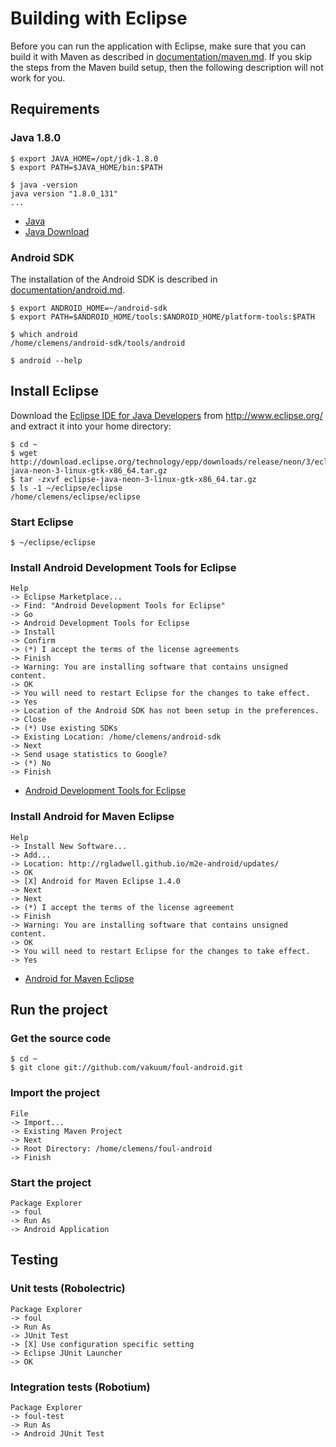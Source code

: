 # Building with Eclipse

Before you can run the application with Eclipse, make sure that you can build it with Maven as described in [documentation/maven.md](maven.md). If you skip the steps from the Maven build setup, then the following description will not work for you.

## Requirements

### Java 1.8.0

```
$ export JAVA_HOME=/opt/jdk-1.8.0
$ export PATH=$JAVA_HOME/bin:$PATH

$ java -version
java version "1.8.0_131"
...
```

* [Java](http://www.oracle.com/technetwork/java/)
* [Java Download](http://www.oracle.com/technetwork/java/javase/downloads/)

### Android SDK

The installation of the Android SDK is described in [documentation/android.md](android.md).

```
$ export ANDROID_HOME=~/android-sdk
$ export PATH=$ANDROID_HOME/tools:$ANDROID_HOME/platform-tools:$PATH

$ which android
/home/clemens/android-sdk/tools/android

$ android --help
```

## Install Eclipse

Download the [Eclipse IDE for Java Developers](https://www.eclipse.org/downloads/packages/eclipse-ide-java-developers/neon3) from http://www.eclipse.org/ and extract it into your home directory:

```
$ cd ~
$ wget http://download.eclipse.org/technology/epp/downloads/release/neon/3/eclipse-java-neon-3-linux-gtk-x86_64.tar.gz
$ tar -zxvf eclipse-java-neon-3-linux-gtk-x86_64.tar.gz
$ ls -1 ~/eclipse/eclipse
/home/clemens/eclipse/eclipse
```

### Start Eclipse

```
$ ~/eclipse/eclipse
```

### Install Android Development Tools for Eclipse

```
Help
-> Eclipse Marketplace...
-> Find: "Android Development Tools for Eclipse"
-> Go
-> Android Development Tools for Eclipse
-> Install
-> Confirm
-> (*) I accept the terms of the license agreements
-> Finish
-> Warning: You are installing software that contains unsigned content.
-> OK
-> You will need to restart Eclipse for the changes to take effect.
-> Yes
-> Location of the Android SDK has not been setup in the preferences.
-> Close
-> (*) Use existing SDKs
-> Existing Location: /home/clemens/android-sdk
-> Next
-> Send usage statistics to Google?
-> (*) No
-> Finish
```

* [Android Development Tools for Eclipse](https://developer.android.com/tools/sdk/eclipse-adt.html)

### Install Android for Maven Eclipse

```
Help
-> Install New Software...
-> Add...
-> Location: http://rgladwell.github.io/m2e-android/updates/
-> OK
-> [X] Android for Maven Eclipse 1.4.0
-> Next
-> Next
-> (*) I accept the terms of the license agreement
-> Finish
-> Warning: You are installing software that contains unsigned content.
-> OK
-> You will need to restart Eclipse for the changes to take effect.
-> Yes
```

* [Android for Maven Eclipse](https://github.com/rgladwell/m2e-android)

## Run the project

### Get the source code

```
$ cd ~
$ git clone git://github.com/vakuum/foul-android.git
```

### Import the project

```
File
-> Import...
-> Existing Maven Project
-> Next
-> Root Directory: /home/clemens/foul-android
-> Finish
```

### Start the project

```
Package Explorer
-> foul
-> Run As
-> Android Application
```

## Testing

### Unit tests (Robolectric)

```
Package Explorer
-> foul
-> Run As
-> JUnit Test
-> [X] Use configuration specific setting
-> Eclipse JUnit Launcher
-> OK
```

### Integration tests (Robotium)

```
Package Explorer
-> foul-test
-> Run As
-> Android JUnit Test
```

